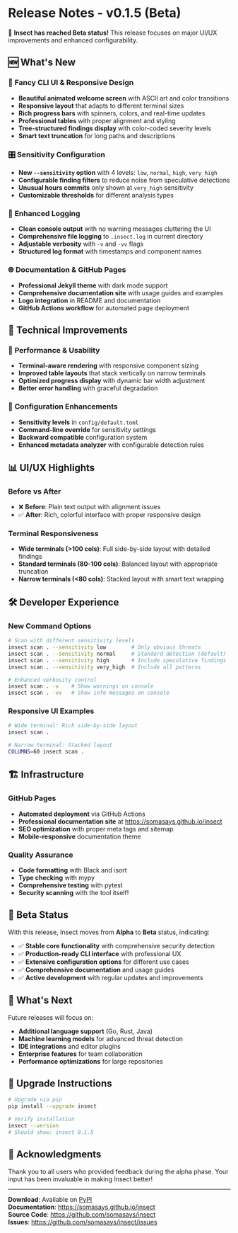 # Release Notes - v0.1.5 (Beta)

🎉 **Insect has reached Beta status!** This release focuses on major UI/UX improvements and enhanced configurability.

## 🆕 What's New

### 🎨 **Fancy CLI UI & Responsive Design**
- **Beautiful animated welcome screen** with ASCII art and color transitions
- **Responsive layout** that adapts to different terminal sizes
- **Rich progress bars** with spinners, colors, and real-time updates
- **Professional tables** with proper alignment and styling
- **Tree-structured findings display** with color-coded severity levels
- **Smart text truncation** for long paths and descriptions

### 🎛️ **Sensitivity Configuration**
- **New `--sensitivity` option** with 4 levels: `low`, `normal`, `high`, `very_high`
- **Configurable finding filters** to reduce noise from speculative detections
- **Unusual hours commits** only shown at `very_high` sensitivity
- **Customizable thresholds** for different analysis types

### 📝 **Enhanced Logging**
- **Clean console output** with no warning messages cluttering the UI
- **Comprehensive file logging** to `.insect.log` in current directory
- **Adjustable verbosity** with `-v` and `-vv` flags
- **Structured log format** with timestamps and component names

### 🌐 **Documentation & GitHub Pages**
- **Professional Jekyll theme** with dark mode support
- **Comprehensive documentation site** with usage guides and examples
- **Logo integration** in README and documentation
- **GitHub Actions workflow** for automated page deployment

## 🔧 **Technical Improvements**

### 🚀 **Performance & Usability**
- **Terminal-aware rendering** with responsive component sizing
- **Improved table layouts** that stack vertically on narrow terminals
- **Optimized progress display** with dynamic bar width adjustment
- **Better error handling** with graceful degradation

### 🎯 **Configuration Enhancements**
- **Sensitivity levels** in `config/default.toml`
- **Command-line override** for sensitivity settings
- **Backward compatible** configuration system
- **Enhanced metadata analyzer** with configurable detection rules

## 📊 **UI/UX Highlights**

### Before vs After
- ❌ **Before**: Plain text output with alignment issues
- ✅ **After**: Rich, colorful interface with proper responsive design

### Terminal Responsiveness
- **Wide terminals (>100 cols)**: Full side-by-side layout with detailed findings
- **Standard terminals (80-100 cols)**: Balanced layout with appropriate truncation  
- **Narrow terminals (<80 cols)**: Stacked layout with smart text wrapping

## 🛠️ **Developer Experience**

### New Command Options
```bash
# Scan with different sensitivity levels
insect scan . --sensitivity low        # Only obvious threats
insect scan . --sensitivity normal     # Standard detection (default)
insect scan . --sensitivity high       # Include speculative findings
insect scan . --sensitivity very_high  # Include all patterns

# Enhanced verbosity control
insect scan . -v    # Show warnings on console
insect scan . -vv   # Show info messages on console
```

### Responsive UI Examples
```bash
# Wide terminal: Rich side-by-side layout
insect scan . 

# Narrow terminal: Stacked layout
COLUMNS=60 insect scan .
```

## 🏗️ **Infrastructure**

### GitHub Pages
- **Automated deployment** via GitHub Actions
- **Professional documentation site** at https://somasays.github.io/insect
- **SEO optimization** with proper meta tags and sitemap
- **Mobile-responsive** documentation theme

### Quality Assurance
- **Code formatting** with Black and isort
- **Type checking** with mypy
- **Comprehensive testing** with pytest
- **Security scanning** with the tool itself!

## 🚀 **Beta Status**

With this release, Insect moves from **Alpha** to **Beta** status, indicating:

- ✅ **Stable core functionality** with comprehensive security detection
- ✅ **Production-ready CLI interface** with professional UX
- ✅ **Extensive configuration options** for different use cases
- ✅ **Comprehensive documentation** and usage guides
- ✅ **Active development** with regular updates and improvements

## 🔮 **What's Next**

Future releases will focus on:
- **Additional language support** (Go, Rust, Java)
- **Machine learning models** for advanced threat detection
- **IDE integrations** and editor plugins
- **Enterprise features** for team collaboration
- **Performance optimizations** for large repositories

## 📝 **Upgrade Instructions**

```bash
# Upgrade via pip
pip install --upgrade insect

# Verify installation
insect --version
# Should show: insect 0.1.5
```

## 🙏 **Acknowledgments**

Thank you to all users who provided feedback during the alpha phase. Your input has been invaluable in making Insect better!

---

**Download**: Available on [PyPI](https://pypi.org/project/insect/)  
**Documentation**: https://somasays.github.io/insect  
**Source Code**: https://github.com/somasays/insect  
**Issues**: https://github.com/somasays/insect/issues